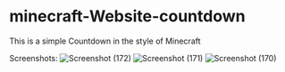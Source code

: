 # minecraft-Website-countdown
This is a simple Countdown in the style of Minecraft

Screenshots:
![Screenshot (172)](https://github.com/user-attachments/assets/3346ce45-438b-4b60-bb05-15c0a55cd5e0)
![Screenshot (171)](https://github.com/user-attachments/assets/9600e1d1-be9f-4d4f-b7c7-7e0344cbcd4b)
![Screenshot (170)](https://github.com/user-attachments/assets/5c300ec7-a286-4af6-8fdd-e386e11f5927)
